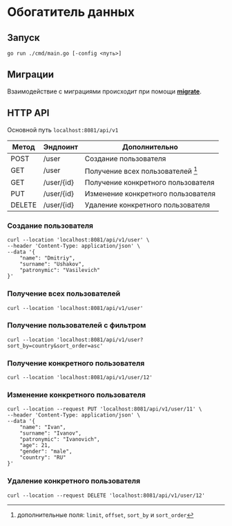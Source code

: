 # Обогатитель данных

## Запуск

```go run ./cmd/main.go [-config <путь>]```

## Миграции

Взаимодействие с миграциями происходит при помощи **[migrate](https://github.com/golang-migrate/migrate)**.

## HTTP API

Основной путь `localhost:8081/api/v1`

| Метод  | Эндпоинт   | Дополнительно                      |
|--------|------------|------------------------------------|
| POST   | /user      | Создание пользователя              |
| GET    | /user      | Получение всех пользователей [^1]  |
| GET    | /user/{id} | Получение конкретного пользователя |
| PUT    | /user/{id} | Изменение конкретного пользователя |
| DELETE | /user/{id} | Удаление конкретного пользователя  |

### Создание пользователя

```curl
curl --location 'localhost:8081/api/v1/user' \
--header 'Content-Type: application/json' \
--data '{
    "name": "Dmitriy",
    "surname": "Ushakov",
    "patronymic": "Vasilevich"
}'
```

### Получение всех пользователей

```curl
curl --location 'localhost:8081/api/v1/user'
```

### Получение пользователей с фильтром

```curl
curl --location 'localhost:8081/api/v1/user?sort_by=country&sort_order=asc'
```

### Получение конкретного пользователя

```curl
curl --location 'localhost:8081/api/v1/user/12'
```

### Изменение конкретного пользователя

```curl
curl --location --request PUT 'localhost:8081/api/v1/user/11' \
--header 'Content-Type: application/json' \
--data '{
    "name": "Ivan",
    "surname": "Ivanov",
    "patronymic": "Ivanovich",
    "age": 21,
    "gender": "male",
    "country": "RU"
}'
```

### Удаление конкретного пользователя

```curl
curl --location --request DELETE 'localhost:8081/api/v1/user/12'
```

[^1]: дополнительные поля: `limit`, `offset`, `sort_by` и `sort_order`